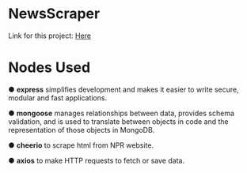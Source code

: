 # NewsScraper

Link for this project: <a href='https://echo-js-scraper.herokuapp.com/'>Here</a>

# Nodes Used

● <b>express</b> simplifies development and makes it easier to write secure, modular and fast applications. <br>

● <b>mongoose</b> manages relationships between data, provides schema validation, and is used to translate between objects in code and the representation of those objects in MongoDB. <br>

● <b>cheerio</b> to scrape html from NPR website. <br>

● <b>axios</b> to make HTTP requests to fetch or save data. <br>
